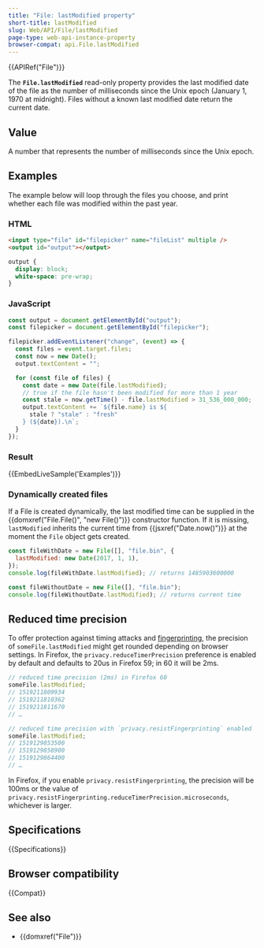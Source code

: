 ```yaml
---
title: "File: lastModified property"
short-title: lastModified
slug: Web/API/File/lastModified
page-type: web-api-instance-property
browser-compat: api.File.lastModified
---
```


{{APIRef("File")}}

The **`File.lastModified`** read-only property provides the
last modified date of the file as the number of milliseconds since the Unix
epoch (January 1, 1970 at midnight). Files without a known last modified date return the
current date.

## Value

A number that represents the number of milliseconds since the Unix epoch.

## Examples

The example below will loop through the files you choose, and print whether each file was modified within the past year.

### HTML

```html
<input type="file" id="filepicker" name="fileList" multiple />
<output id="output"></output>
```

```css hidden
output {
  display: block;
  white-space: pre-wrap;
}
```

### JavaScript

```js
const output = document.getElementById("output");
const filepicker = document.getElementById("filepicker");

filepicker.addEventListener("change", (event) => {
  const files = event.target.files;
  const now = new Date();
  output.textContent = "";

  for (const file of files) {
    const date = new Date(file.lastModified);
    // true if the file hasn't been modified for more than 1 year
    const stale = now.getTime() - file.lastModified > 31_536_000_000;
    output.textContent += `${file.name} is ${
      stale ? "stale" : "fresh"
    } (${date}).\n`;
  }
});
```

### Result

{{EmbedLiveSample('Examples')}}

### Dynamically created files

If a File is created dynamically, the last modified time can be supplied in the
{{domxref("File.File()", "new File()")}} constructor function. If it is missing,
`lastModified` inherits the current time from {{jsxref("Date.now()")}} at the
moment the `File` object gets created.

```js
const fileWithDate = new File([], "file.bin", {
  lastModified: new Date(2017, 1, 1),
});
console.log(fileWithDate.lastModified); // returns 1485903600000

const fileWithoutDate = new File([], "file.bin");
console.log(fileWithoutDate.lastModified); // returns current time
```

## Reduced time precision

To offer protection against timing attacks and [fingerprinting](/en-US/docs/Glossary/Fingerprinting), the precision of
`someFile.lastModified` might get rounded depending on browser settings.
In Firefox, the `privacy.reduceTimerPrecision` preference is enabled by
default and defaults to 20us in Firefox 59; in 60 it will be 2ms.

```js
// reduced time precision (2ms) in Firefox 60
someFile.lastModified;
// 1519211809934
// 1519211810362
// 1519211811670
// …

// reduced time precision with `privacy.resistFingerprinting` enabled
someFile.lastModified;
// 1519129853500
// 1519129858900
// 1519129864400
// …
```

In Firefox, if you enable `privacy.resistFingerprinting`, the
precision will be 100ms or the value of
`privacy.resistFingerprinting.reduceTimerPrecision.microseconds`, whichever
is larger.

## Specifications

{{Specifications}}

## Browser compatibility

{{Compat}}

## See also

- {{domxref("File")}}
